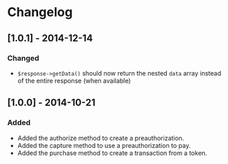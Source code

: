 # Changelog

## [1.0.1] - 2014-12-14
### Changed
- `$response->getData()` should now return the nested `data` array instead of the entire response (when available)

## [1.0.0] - 2014-10-21
### Added
- Added the authorize method to create a preauthorization.
- Added the capture method to use a preauthorization to pay.
- Added the purchase method to create a transaction from a token.

